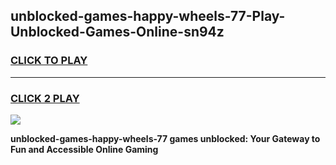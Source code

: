 
## unblocked-games-happy-wheels-77-Play-Unblocked-Games-Online-sn94z
<h3>
<a href="https://premium76.site?title=unblocked-games-happy-wheels-77&ref=25A">CLICK TO PLAY</a></h3>
<hr>

<h3>
<a href="https://premium76.site?title=unblocked-games-happy-wheels-77&ref=25A">CLICK 2 PLAY</a>
  
</h3>

<a href="https://premium76.site?title=unblocked-games-happy-wheels-77&ref=25A"><img src="https://clearcache.store/games.png"></a>


**unblocked-games-happy-wheels-77 games unblocked: Your Gateway to Fun and Accessible Online Gaming**
